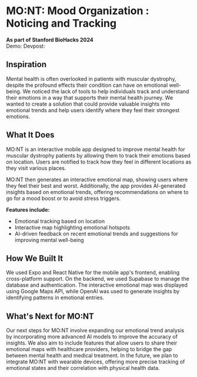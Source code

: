 
# MO:NT: Mood Organization : Noticing and Tracking

**As part of Stanford BioHacks 2024**  
Demo:
Devpost:
## Inspiration

Mental health is often overlooked in patients with muscular dystrophy, despite the profound effects their condition can have on emotional well-being. We noticed the lack of tools to help individuals track and understand their emotions in a way that supports their mental health journey. We wanted to create a solution that could provide valuable insights into emotional trends and help users identify where they feel their strongest emotions.

## What It Does

MO:NT is an interactive mobile app designed to improve mental health for muscular dystrophy patients by allowing them to track their emotions based on location. Users are notified to track how they feel in different locations  as they visit various places.

MO:NT then generates an interactive emotional map, showing users where they feel their best and worst. Additionally, the app provides AI-generated insights based on emotional trends, offering recommendations on where to go for a mood boost or to avoid stress triggers.

**Features include:**
- Emotional tracking based on location
- Interactive map highlighting emotional hotspots
- AI-driven feedback on recent emotional trends and suggestions for improving mental well-being

## How We Built It

We used Expo and React Native for the mobile app's frontend, enabling cross-platform support. On the backend, we used Supabase to manage the database and authentication. The interactive emotional map was displayed using Google Maps API, while OpenAI was used to generate insights by identifying patterns in emotional entries.

## What's Next for MO:NT

Our next steps for MO:NT involve expanding our emotional trend analysis by incorporating more advanced AI models to improve the accuracy of insights. We also aim to include features that allow users to share their emotional maps with healthcare providers, helping to bridge the gap between mental health and medical treatment. In the future, we plan to integrate MO:NT with wearable devices, offering more precise tracking of emotional states and their correlation with physical health data.

